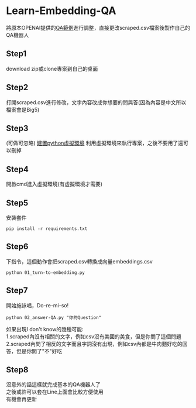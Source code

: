 # Learn-Embedding-QA
將原本OPENAI提供的[QA範例](https://platform.openai.com/docs/tutorials/web-qa-embeddings/how-to-build-an-ai-that-can-answer-questions-about-your-website)進行調整，直接更改scraped.csv檔案後製作自己的QA機器人

## Step1
download zip或clone專案到自己的桌面

## Step2
打開scraped.csv進行修改，文字內容改成你想要的問與答(因為內容是中文所以檔案會是Big5)

## Step3
(可做可忽略)
[建置python虛擬環境](https://github.com/DoubleTian-tw/Python-env.git)
利用虛擬環境來執行專案，之後不要用了還可以刪掉

## Step4
開啟cmd進入虛擬環境(有虛擬環境才需要)

## Step5
安裝套件
```
pip install -r requirements.txt
```

## Step6
下指令，這個動作會把scraped.csv轉換成向量embeddings.csv
```
python 01_turn-to-embedding.py
```

## Step7
開始施詠唱，Do-re-mi-so!
```
python 02_answer-QA.py "你的Question"
```
如果出現I don't know的幾種可能: <br>
1.scraped內沒有相關的文字，例如csv沒有美國的美食，但是你問了這個問題  <br>
2.scraped內問了相反的文字而且字詞沒有出現，例如csv內都是牛肉麵好吃的回答，但是你問了"不"好吃  <br>

## Step8
沒意外的話這樣就完成基本的QA機器人了 <br>
之後或許可以套在Line上面會比較方便使用 <br>
有機會再更新 <br>
